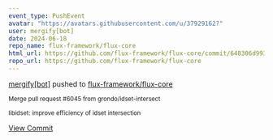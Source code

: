 ```yaml
---
event_type: PushEvent
avatar: "https://avatars.githubusercontent.com/u/37929162?"
user: mergify[bot]
date: 2024-06-18
repo_name: flux-framework/flux-core
html_url: https://github.com/flux-framework/flux-core/commit/648306d9934e76e49c061733c516ed6c110217d2
repo_url: https://github.com/flux-framework/flux-core
---
```


<a href='https://github.com/mergify[bot]' target='_blank'>mergify[bot]</a> pushed to <a href='https://github.com/flux-framework/flux-core' target='_blank'>flux-framework/flux-core</a>

<small>Merge pull request #6045 from grondo/idset-intersect

libidset: improve efficiency of idset intersection</small>

<a href='https://github.com/flux-framework/flux-core/commit/648306d9934e76e49c061733c516ed6c110217d2' target='_blank'>View Commit</a>